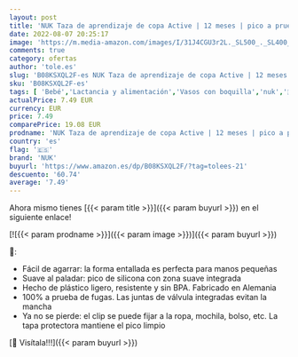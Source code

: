 ```yaml
---
layout: post
title: 'NUK Taza de aprendizaje de copa Active | 12 meses | pico a prueba de fugas | Clip y tapa protectora para viajes | 300 ml | sin BPA | erizo  menta '
date: 2022-08-07 20:25:17
image: 'https://m.media-amazon.com/images/I/31J4CGU3r2L._SL500_._SL400_.jpg'
comments: true
category: ofertas
author: 'tole.es'
slug: 'B08KSXQL2F-es NUK Taza de aprendizaje de copa Active | 12 meses | pico a...'
sku: 'B08KSXQL2F-es'
tags: [ 'Bebé','Lactancia y alimentación','Vasos con boquilla','nuk','🇪🇸', ]
actualPrice: 7.49 EUR
currency: EUR
price: 7.49
comparePrice: 19.08 EUR
prodname: 'NUK Taza de aprendizaje de copa Active | 12 meses | pico a prueba de fugas | Clip y tapa protectora para viajes | 300 ml | sin BPA | erizo  menta '
country: 'es'
flag: '🇪🇸'
brand: 'NUK'
buyurl: 'https://www.amazon.es/dp/B08KSXQL2F/?tag=tolees-21'
descuento: '60.74'
average: '7.49'
---
```


Ahora mismo tienes [{{< param title >}}]({{< param buyurl >}}) en el siguiente enlace!

[![{{< param prodname >}}]({{< param image >}})]({{< param buyurl >}})

🔎:

- Fácil de agarrar: la forma entallada es perfecta para manos pequeñas
- Suave al paladar: pico de silicona con zona suave integrada
- Hecho de plástico ligero, resistente y sin BPA. Fabricado en Alemania
- 100% a prueba de fugas. Las juntas de válvula integradas evitan la mancha
- Ya no se pierde: el clip se puede fijar a la ropa, mochila, bolso, etc. La tapa protectora mantiene el pico limpio

[🛒 Visítala!!!]({{< param buyurl >}})
